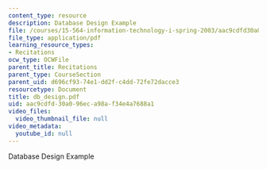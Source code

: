 ```yaml
---
content_type: resource
description: Database Design Example
file: /courses/15-564-information-technology-i-spring-2003/aac9cdfd30a096eca98af34e4a7688a1_db_design.pdf
file_type: application/pdf
learning_resource_types:
- Recitations
ocw_type: OCWFile
parent_title: Recitations
parent_type: CourseSection
parent_uid: d696cf93-74e1-dd2f-c4dd-72fe72dacce3
resourcetype: Document
title: db_design.pdf
uid: aac9cdfd-30a0-96ec-a98a-f34e4a7688a1
video_files:
  video_thumbnail_file: null
video_metadata:
  youtube_id: null
---
```

Database Design Example

